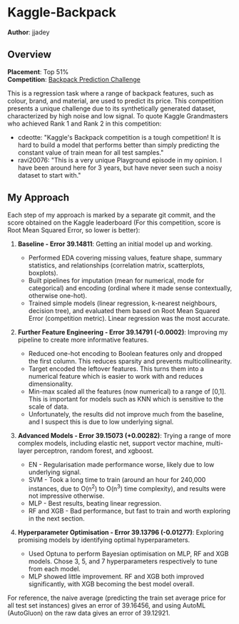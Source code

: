 # Kaggle-Backpack
**Author**: jjadey

## Overview
**Placement**: Top 51%\
**Competition**: [Backpack Prediction Challenge](https://www.kaggle.com/competitions/playground-series-s5e2)

This is a regression task where a range of backpack features, such as colour, brand, and material, are used to predict its price. This competition presents a unique challenge due to its synthetically generated dataset, characterized by high noise and low signal. To quote Kaggle Grandmasters who achieved Rank 1 and Rank 2 in this competition:

- cdeotte: "Kaggle's Backpack competition is a tough competition! It is hard to build a model that performs better than simply predicting the constant value of train mean for all test samples."
- ravi20076: "This is a very unique Playground episode in my opinion. I have been around here for 3 years, but have never seen such a noisy dataset to start with."

## My Approach
Each step of my approach is marked by a separate git commit, and the score obtained on the Kaggle leaderboard (For this competition, score is Root Mean Squared Error, so lower is better):

1. **Baseline - Error 39.14811**: Getting an initial model up and working.
    - Performed EDA covering missing values, feature shape, summary statistics, and relationships (correlation matrix, scatterplots, boxplots).
    - Built pipelines for imputation (mean for numerical, mode for categorical) and encoding (ordinal where it made sense contextually, otherwise one-hot).
    - Trained simple models (linear regression, k-nearest neighbours, decision tree), and evaluated them based on Root Mean Squared Error (competition metric). Linear regression was the most accurate.

2. **Further Feature Engineering - Error 39.14791 (-0.0002)**: Improving my pipeline to create more informative features.
    - Reduced one-hot encoding to Boolean features only and dropped the first column. This reduces sparsity and prevents multicollinearity.
    - Target encoded the leftover features. This turns them into a numerical feature which is easier to work with and reduces dimensionality.
    - Min-max scaled all the features (now numerical) to a range of [0,1]. This is important for models such as KNN which is sensitive to the scale of data.
    - Unfortunately, the results did not improve much from the baseline, and I suspect this is due to low underlying signal.

3. **Advanced Models - Error 39.15073 (+0.00282)**: Trying a range of more complex models, including elastic net, support vector machine, multi-layer perceptron, random forest, and xgboost.
    - EN - Regularisation made performance worse, likely due to low underlying signal.
    - SVM - Took a long time to train (around an hour for 240,000 instances, due to O(n<sup>2</sup>) to O(n<sup>3</sup>) time complexity), and results were not impressive otherwise.
    - MLP - Best results, beating linear regression.
    - RF and XGB - Bad performance, but fast to train and worth exploring in the next section.

4. **Hyperparameter Optimisation - Error 39.13796 (-0.01277)**: Exploring promising models by identifying optimal hyperparameters.
    - Used Optuna to perform Bayesian optimisation on MLP, RF and XGB models. Chose 3, 5, and 7 hyperparameters respectively to tune from each model.
    - MLP showed little improvement. RF and XGB both improved significantly, with XGB becoming the best model overall.

For reference, the naive average (predicting the train set average price for all test set instances) gives an error of 39.16456, and using AutoML (AutoGluon) on the raw data gives an error of 39.12921.